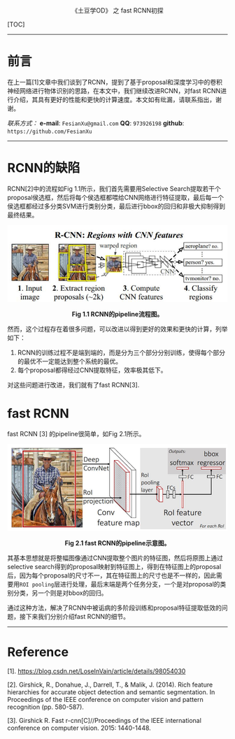 <div align='center'>
    《土豆学OD》 之 fast RCNN初探
</div>

[TOC]

----

# 前言

在上一篇[1]文章中我们谈到了RCNN，提到了基于proposal和深度学习中的卷积神经网络进行物体识别的思路，在本文中，我们继续改进RCNN，对fast RCNN进行介绍，其具有更好的性能和更快的计算速度。本文如有纰漏，请联系指出，谢谢。

*联系方式：*
**e-mail**: `FesianXu@gmail.com`
**QQ**: `973926198`
**github**: `https://github.com/FesianXu`

----

# RCNN的缺陷

RCNN[2]中的流程如Fig 1.1所示，我们首先需要用Selective Search提取若干个proposal侯选框，然后将每个侯选框都喂给CNN网络进行特征提取，最后每一个侯选框都经过多分类SVM进行类别分类，最后进行bbox的回归和非极大抑制得到最终结果。

![rcnn][rcnn]

<div align='center'>
    <b>
     	Fig 1.1 RCNN的pipeline流程图。
    </b>
</div>

然而，这个过程存在着很多问题，可以改进以得到更好的效果和更快的计算，列举如下：

1. RCNN的训练过程不是端到端的，而是分为三个部分分别训练，使得每个部分的最优不一定能达到整个系统的最优。
2. 每个proposal都得经过CNN提取特征，效率极其低下。

对这些问题进行改进，我们就有了fast RCNN[3].



# fast RCNN

fast RCNN [3] 的pipeline很简单，如Fig 2.1所示。

![fast_rcnn][fast_rcnn]

<div align='center'>
    <b>
     	Fig 2.1 fast RCNN的pipeline示意图。
    </b>
</div>

其基本思想就是将整幅图像通过CNN提取整个图片的特征图，然后将原图上通过selective search得到的proposal映射到特征图上，得到在特征图上的proposal后，因为每个proposal的尺寸不一，其在特征图上的尺寸也是不一样的，因此需要用`ROI pooling`层进行处理，最后末端是两个任务分支，一个是对proposal的类别分类，另一个则是对bbox的回归。

通过这种方法，解决了RCNN中被诟病的多阶段训练和proposal特征提取低效的问题，接下来我们分别介绍fast RCNN的细节。













-----

# Reference

[1]. https://blog.csdn.net/LoseInVain/article/details/98054030

[2]. Girshick, R., Donahue, J., Darrell, T., & Malik, J. (2014). Rich feature hierarchies for accurate object detection and semantic segmentation. In Proceedings of the IEEE conference on computer vision and pattern recognition (pp. 580-587).

[3]. Girshick R. Fast r-cnn[C]//Proceedings of the IEEE international conference on computer vision. 2015: 1440-1448.





[rcnn]: ./imgs/rcnn.jpg
[fast_rcnn]: ./imgs/fast_rcnn.jpg



